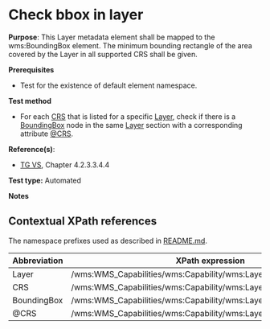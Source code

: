 # Check bbox in layer

**Purpose**: This Layer metadata element shall be mapped to the wms:BoundingBox element. The minimum bounding rectangle of the area covered by the Layer in all supported CRS shall be given.

**Prerequisites**

* Test for the existence of default element namespace.

**Test method**

* For each [CRS](#wmsCRS) that is listed for a specific [Layer](#Layer), check if there is a [BoundingBox](#BoundingBox) node in the same [Layer](#Layer) section with a corresponding attribute [@CRS](#CRS).

**Reference(s)**:
* [TG VS](README.md#ref_TG_VS), Chapter 4.2.3.3.4.4

**Test type:** Automated

**Notes**

## Contextual XPath references

The namespace prefixes used as described in [README.md](README.md#namespaces).

Abbreviation                                               |  XPath expression
---------------------------------------------------------- | -------------------------------------------------------------------------
Layer <a name="Layer"></a> | /wms:WMS_Capabilities/wms:Capability/wms:Layer
CRS <a name="wmsCRS"></a> | /wms:WMS_Capabilities/wms:Capability/wms:Layer/wms:CRS
BoundingBox <a name="BoundingBox"></a> | /wms:WMS_Capabilities/wms:Capability/wms:Layer/BoundingBox
@CRS <a name="CRS"></a> | /wms:WMS_Capabilities/wms:Capability/wms:Layer/BoundingBox[@CRS]

